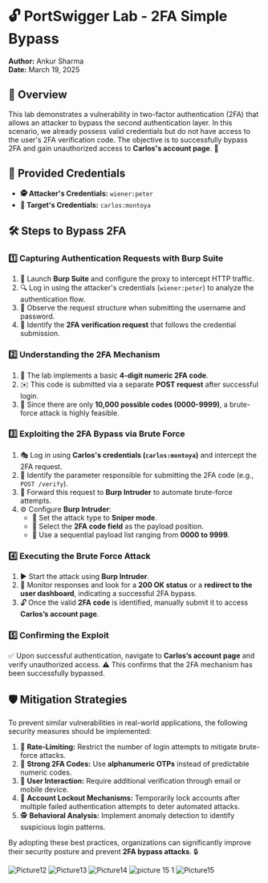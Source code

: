 # 🔓 PortSwigger Lab - 2FA Simple Bypass

**Author:** Ankur Sharma  
**Date:** March 19, 2025  

## 📝 Overview
This lab demonstrates a vulnerability in two-factor authentication (2FA) that allows an attacker to bypass the second authentication layer. In this scenario, we already possess valid credentials but do not have access to the user's 2FA verification code. The objective is to successfully bypass 2FA and gain unauthorized access to **Carlos's account page**. 🚀

## 🔑 Provided Credentials
- **🕵️ Attacker's Credentials:** `wiener:peter`
- **🎯 Target's Credentials:** `carlos:montoya`

## 🛠️ Steps to Bypass 2FA

### 1️⃣ Capturing Authentication Requests with Burp Suite
1. 🏁 Launch **Burp Suite** and configure the proxy to intercept HTTP traffic.
2. 🔍 Log in using the attacker's credentials (`wiener:peter`) to analyze the authentication flow.
3. 📡 Observe the request structure when submitting the username and password.
4. 🚨 Identify the **2FA verification request** that follows the credential submission.

### 2️⃣ Understanding the 2FA Mechanism
1. 🔢 The lab implements a basic **4-digit numeric 2FA code**.
2. ✉️ This code is submitted via a separate **POST request** after successful login.
3. 🎰 Since there are only **10,000 possible codes (0000-9999)**, a brute-force attack is highly feasible.

### 3️⃣ Exploiting the 2FA Bypass via Brute Force
1. 🎭 Log in using **Carlos's credentials (`carlos:montoya`)** and intercept the 2FA request.
2. 🛑 Identify the parameter responsible for submitting the 2FA code (e.g., `POST /verify`).
3. 🚀 Forward this request to **Burp Intruder** to automate brute-force attempts.
4. ⚙️ Configure **Burp Intruder**:
   - 🔫 Set the attack type to **Sniper mode**.
   - 🎯 Select the **2FA code field** as the payload position.
   - 🔢 Use a sequential payload list ranging from **0000 to 9999**.

### 4️⃣ Executing the Brute Force Attack
1. ▶️ Start the attack using **Burp Intruder**.
2. 📡 Monitor responses and look for a **200 OK status** or a **redirect to the user dashboard**, indicating a successful 2FA bypass.
3. 🔓 Once the valid **2FA code** is identified, manually submit it to access **Carlos’s account page**.

### 5️⃣ Confirming the Exploit
✅ Upon successful authentication, navigate to **Carlos’s account page** and verify unauthorized access.
⚠️ This confirms that the 2FA mechanism has been successfully bypassed.

## 🛡️ Mitigation Strategies
To prevent similar vulnerabilities in real-world applications, the following security measures should be implemented:

1. 🚧 **Rate-Limiting:** Restrict the number of login attempts to mitigate brute-force attacks.
2. 🔑 **Strong 2FA Codes:** Use **alphanumeric OTPs** instead of predictable numeric codes.
3. 📲 **User Interaction:** Require additional verification through email or mobile device.
4. 🚫 **Account Lockout Mechanisms:** Temporarily lock accounts after multiple failed authentication attempts to deter automated attacks.
5. 🕵️ **Behavioral Analysis:** Implement anomaly detection to identify suspicious login patterns.

By adopting these best practices, organizations can significantly improve their security posture and prevent **2FA bypass attacks**. 🔒

![Picture12](https://github.com/user-attachments/assets/912525ad-384c-4904-84f4-7e17dae6e661)
![Picture13](https://github.com/user-attachments/assets/1c605a1e-0703-4f1a-ae71-12a17fe3cfca)
![Picture14](https://github.com/user-attachments/assets/a4025a7d-f2e5-446f-b5fc-57f9c97e7827)
![picture 15 1](https://github.com/user-attachments/assets/17c99585-848d-41f9-b24f-d9eec5a2e925)
![Picture15](https://github.com/user-attachments/assets/c4b24793-eb44-40f4-97ab-7b5f8c62fb99)


